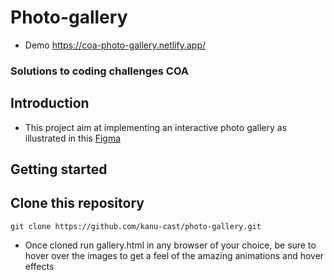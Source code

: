 # Photo-gallery

* Demo https://coa-photo-gallery.netlify.app/

### Solutions to coding challenges COA


## Introduction

* This project aim at implementing an interactive photo gallery as illustrated in this [Figma](https://www.figma.com/design/XF6xlvvHBv12WFveDjVoso/COA-Take-home-Challenge?node-id=0-1&t=fw1w2AjG9MySbmet-0)

  
## Getting started

## Clone this repository

```
git clone https://github.com/kanu-cast/photo-gallery.git
```
* Once cloned run gallery.html in any browser of your choice, be sure to hover over the images to get a feel of the amazing animations and hover effects
